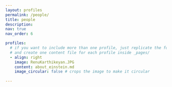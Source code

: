 ```yaml
---
layout: profiles
permalink: /people/
title: people
description: 
nav: true
nav_order: 6

profiles:
  # if you want to include more than one profile, just replicate the following block
  # and create one content file for each profile inside _pages/
  - align: right
    image: RenuKarthikeyan.JPG
    content: about_einstein.md
    image_circular: false # crops the image to make it circular
  
---
```


